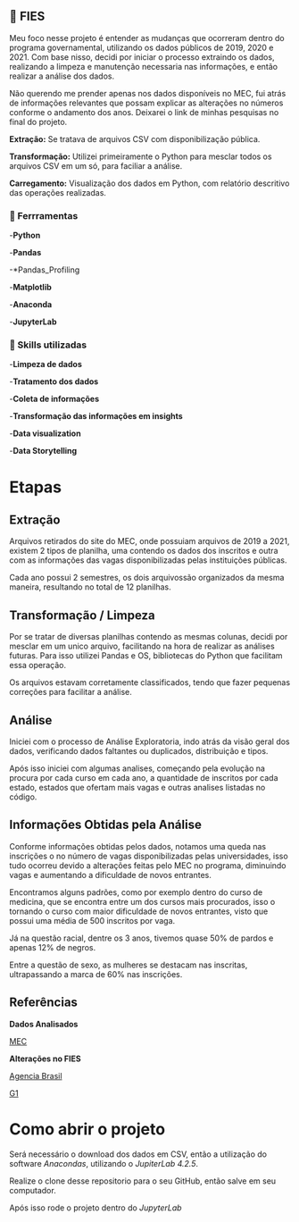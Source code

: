 ## :open_book: FIES

Meu foco nesse projeto é entender as mudanças que ocorreram dentro do programa governamental, utilizando os dados públicos de 2019, 2020 e 2021. Com base nisso, decidi por iniciar o processo extraindo os dados, realizando a limpeza e manutenção necessaria nas informações, e então realizar a análise dos dados.

Não querendo me prender apenas nos dados disponíveis no MEC, fui atrás de informações relevantes que possam explicar as alterações no números conforme o andamento dos anos. Deixarei o link de minhas pesquisas no final do projeto.


**Extração:** Se tratava de arquivos CSV com disponibilização pública.

**Transformação:** Utilizei primeiramente o Python para mesclar todos os arquivos CSV em um só, para faciliar a análise.

**Carregamento:** Visualização dos dados em Python, com relatório descritivo das operações realizadas.

### :wrench: Ferrramentas

-**Python**

-**Pandas**

-*Pandas_Profiling

-**Matplotlib**

-**Anaconda**

-**JupyterLab**

### :memo: Skills utilizadas

-**Limpeza de dados**

-**Tratamento dos dados**

-**Coleta de informações**

-**Transformação das informações em insights**

-**Data visualization**

-**Data Storytelling**

# Etapas
## Extração

Arquivos retirados do site do MEC, onde possuiam arquivos de 2019 a 2021, existem 2 tipos de planilha, uma contendo os dados dos inscritos e outra com as informações das vagas disponibilizadas pelas instituições públicas.

Cada ano possui 2 semestres, os dois arquivossão organizados da mesma maneira, resultando no total de 12 planilhas.

## Transformação / Limpeza

Por se tratar de diversas planilhas contendo as mesmas colunas, decidi por mesclar em um unico arquivo, facilitando na hora de realizar as análises futuras. Para isso utilizei Pandas e OS, bibliotecas do Python que facilitam essa operação. 

Os arquivos estavam corretamente classificados, tendo que fazer pequenas correções para facilitar a análise.

## Análise

Iniciei com o processo de Análise Exploratoria, indo atrás da visão geral dos dados, verificando dados faltantes ou duplicados, distribuição e tipos.

Após isso iniciei com algumas analises, começando pela evolução na procura por cada curso em cada ano, a quantidade de inscritos por cada estado, estados que ofertam mais vagas e outras analises listadas no código.

## Informações Obtidas pela Análise

Conforme informações obtidas pelos dados, notamos uma queda nas inscrições o no número de vagas disponibilizadas pelas universidades, isso tudo ocorreu devido a alterações feitas pelo MEC no programa, diminuindo vagas e aumentando a dificuldade de novos entrantes.

Encontramos alguns padrões, como por exemplo dentro do curso de medicina, que se encontra entre um dos cursos mais procurados, isso o tornando o curso com maior dificuldade de novos entrantes, visto que possui uma média de 500 inscritos por vaga.

Já na questão racial, dentre os 3 anos, tivemos quase 50% de pardos e apenas 12% de negros.

Entre a questão de sexo, as mulheres se destacam nas inscritas, ultrapassando a marca de 60% nas inscrições.

## Referências

**Dados Analisados**

[MEC](https://dadosabertos.mec.gov.br/)

**Alterações no FIES**

[Agencia Brasil](https://agenciabrasil.ebc.com.br/educacao/noticia/2019-12/mec-oficializa-mudancas-no-fies-e-no-p-fies?utm_source=chatgpt.com)

[G1](https://g1.globo.com/educacao/noticia/2019/12/27/mec-muda-regras-para-o-fies-e-p-fies-e-reduz-numero-de-vagas-a-partir-de-2021.ghtml?utm_source=chatgpt.com)

# Como abrir o projeto

Será necessário o download dos dados em CSV, então a utilização do software *Anacondas*, utilizando o *JupiterLab 4.2.5*.

Realize o clone desse repositorio para o seu GitHub, então salve em seu computador.

Após isso rode o projeto dentro do *JupyterLab*

